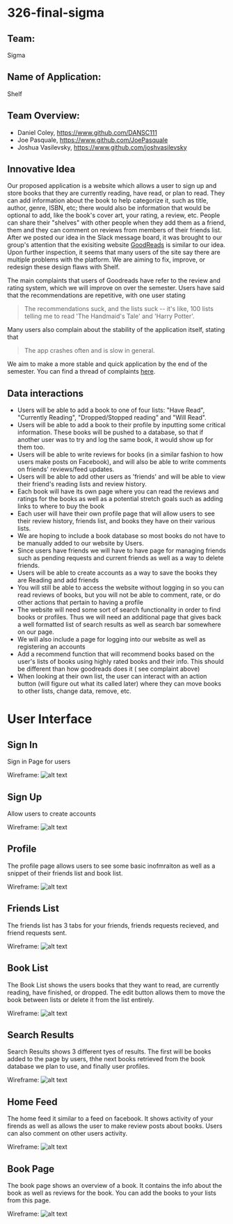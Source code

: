 # 326-final-sigma

## Team:
Sigma

## Name of Application:
Shelf

## Team Overview:
- Daniel Coley, https://www.github.com/DANSC111
- Joe Pasquale, https://www.github.com/JoePasquale
- Joshua Vasilevsky, https://www.github.com/joshvasilevsky

## Innovative Idea
Our proposed application is a website which allows a user to sign up and store books that they are currently reading, have read, or plan to read. They can add information about the book to help categorize it, such as title, author, genre, ISBN, etc; there would also be information that would be optional to add, like the book's cover art, your rating, a review, etc. People can share their "shelves" with other people when they add them as a friend, them and they can comment on reviews from members of their friends list.  After we posted our idea in the Slack message board, it was brought to our group's attention that the exisiting website [GoodReads](https://www.goodreads.com) is similar to our idea. Upon further inspection, it seems that many users of the site say there are multiple problems with the platform. We are aiming to fix, improve, or redesign these design flaws with Shelf.

The main complaints that users of Goodreads have refer to the review and rating system, which we will improve on over the semester. Users have said that the recommendations are repetitive, with one user stating
> The recommendations suck, and the lists suck -- it's like, 100 lists telling me to read 'The Handmaid's Tale' and 'Harry Potter'.

Many users also complain about the stability of the application itself, stating that
> The app crashes often and is slow in general.

We aim to make a more stable and quick application by the end of the semester. You can find a thread of complaints [here](https://news.ycombinator.com/item?id=20904549).

## Data interactions
- Users will be able to add a book to one of four lists: "Have Read", "Currently Reading", "Dropped/Stopped reading" and "Will Read".
- Users will be able to add a book to their profile by inputting some critical information. These books will be pushed to a database, so that if another user was to try and log the same book, it would show up for them too.
- Users will be able to write reviews for books (in a similar fashion to how users make posts on Facebook), and will also be able to write comments on friends' reviews/feed updates.
- Users will be able to add other users as 'friends' and will be able to view their friend's reading lists and review history.
- Each book will have its own page where you can read the reviews and ratings for the books as well as a potential stretch goals such as adding links to where to buy the book
- Each user will have their own profile page that will allow users to see their review history, friends list, and books they have on their various lists.
- We are hoping to include a book database so most books do not have to be manually added to our website by Users.
- Since users have friends we will have to have page for managing friends such as pending requests and current friends as well as a way to delete friends.
- Users will be able to create accounts as a way to save the books they are Reading and add friends
- You will still be able to access the website without logging in so you can read reviews of books, but you will not be able to comment, rate, or do other actions that pertain to having a profile
- The website will need some sort of search functionality in order to find books or profiles. Thus we will need an additional page that gives back a well formatted list of search results as well as search bar somewhere on our page.
- We will also include a page for logging into our website as well as registering an accounts
- Add a recommend function that will recommend books based on the user's lists of books using highly rated books and their info. This should be different than how goodreads does it ( see complaint above)
- When looking at their own list, the user can interact with an action button (will figure out what its called later) where they can move books to other lists, change data, remove, etc.

# User Interface

## Sign In

Sign in Page for users

Wireframe:
![alt text](https://github.com/joepasquale/326-final-sigma/tree/master/docs/pictures/wireframe/login.png)

## Sign Up
Allow users to create accounts

Wireframe:
![alt text](https://github.com/joepasquale/326-final-sigma/tree/master/docs/pictures/wireframe/signup.png)

## Profile

The profile page allows users to see some basic inofmraiton as well as a snippet of their friends list and book list.

Wireframe:
![alt text](https://github.com/joepasquale/326-final-sigma/tree/master/docs/pictures/wireframe/profile.png)

## Friends List

The friends list has 3 tabs for your friends, friends requests recieved, and friend requests sent.

Wireframe:
![alt text](https://github.com/joepasquale/326-final-sigma/tree/master/docs/pictures/wireframe/friendlist.png)

## Book List

The Book List shows the users books that they want to read, are currently reading, have finished, or dropped. The edit button allows them to move the book between lists or delete it from the list entirely.

Wireframe:
![alt text](https://github.com/joepasquale/326-final-sigma/tree/master/docs/pictures/wireframe/booklist.png)

## Search Results

Search Results shows 3 different tyes of results. The first will be books added to the page by users, thhe next books retrieved from the book database we plan to use, and finally user profiles.

Wireframe:
![alt text](https://github.com/joepasquale/326-final-sigma/tree/master/docs/pictures/wireframe/searchresults.png)

## Home Feed

The home feed it similar to a feed on facebook. It shows activity of your firends as well as allows the user to make review posts about books. Users can also comment on other users activity.

Wireframe:
![alt text](https://github.com/joepasquale/326-final-sigma/tree/master/docs/pictures/wireframe/feed.png)

## Book Page

The book page shows an overview of a book. It contains the info about the book as well as reviews for the book. You can add the books to your lists from this page.

Wireframe:
![alt text](https://github.com/joepasquale/326-final-sigma/tree/master/docs/pictures/wireframe/bookpage.png)